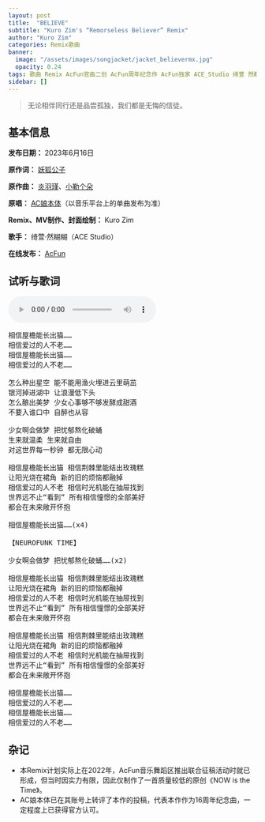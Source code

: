 ```yaml
---
layout: post
title:  "BELIEVE"
subtitle: "Kuro Zim's “Remorseless Believer” Remix"
author: "Kuro Zim"
categories: Remix歌曲
banner: 
  image: "/assets/images/songjacket/jacket_believermx.jpg"
  opacity: 0.24
tags: 歌曲 Remix AcFun官曲二创 AcFun周年纪念作 AcFun独家 ACE_Studio 绮萱 然糊糊
sidebar: []
---
```


> 无论相伴同行还是品尝孤独，我们都是无悔的信徒。

## 基本信息

**发布日期：** 2023年6月16日

**原作词：** [妖狐公子](https://www.acfun.cn/u/16073533.aspx)

**原作曲：** [炎羽瑾](https://www.acfun.cn/u/1064245.aspx)、[小勒个朵](https://www.acfun.cn/u/14335477.aspx)

**原唱：** [AC娘本体](https://www.acfun.cn/u/23682490.aspx)（以音乐平台上的单曲发布为准）

**Remix、MV制作、封面绘制：** Kuro Zim

**歌手：** 绮萱·然糊糊（ACE Studio）

**在线发布：** [AcFun](https://www.acfun.cn/v/ac41596894)

## 试听与歌词

<audio controls><source src="/assets/audio/believermx.mp3" type="audio/mp3"></audio>

<pre>
相信屋檐能长出猫……
相信爱过的人不老……
相信屋檐能长出猫……
相信爱过的人不老……

怎么种出星空 能不能用渔火埋进云里萌茁
银河掉进湖中 让浪漫低下头
怎么酿出美梦 少女心事够不够发酵成甜酒
不要入谁口中 自醉也从容

少女啊会做梦 把忧郁熬化破蛹
生来就温柔 生来就自由
对这世界每一秒钟 都无限心动

相信屋檐能长出猫 相信荆棘里能结出玫瑰糕
让阳光烧在裙角 新的旧的烦恼都融掉
相信爱过的人不老 相信时光机能在抽屉找到
世界远不止“看到” 所有相信憧憬的全部美好
都会在未来敞开怀抱

相信屋檐能长出猫……(x4)

【NEUROFUNK TIME】

少女啊会做梦 把忧郁熬化破蛹……(x2)

相信屋檐能长出猫 相信荆棘里能结出玫瑰糕
让阳光烧在裙角 新的旧的烦恼都融掉
相信爱过的人不老 相信时光机能在抽屉找到
世界远不止“看到” 所有相信憧憬的全部美好
都会在未来敞开怀抱

相信屋檐能长出猫 相信荆棘里能结出玫瑰糕
让阳光烧在裙角 新的旧的烦恼都融掉
相信爱过的人不老 相信时光机能在抽屉找到
世界远不止“看到” 所有相信憧憬的全部美好
都会在未来敞开怀抱

相信屋檐能长出猫……
相信爱过的人不老……
相信屋檐能长出猫……
相信爱过的人不老……
</pre>

## 杂记

* 本Remix计划实际上在2022年，AcFun音乐舞蹈区推出联合征稿活动时就已形成，但当时因实力有限，因此仅制作了一首质量较低的原创《NOW is the Time》。
* AC娘本体已在其账号上转评了本作的投稿，代表本作作为16周年纪念曲，一定程度上已获得官方认可。